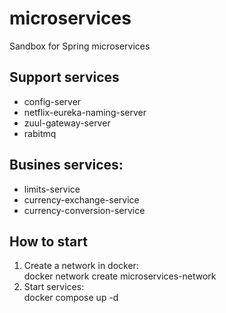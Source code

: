 # microservices
Sandbox for Spring microservices 

## Support services
- config-server
- netflix-eureka-naming-server
- zuul-gateway-server
- rabitmq

## Busines services:
- limits-service
- currency-exchange-service
- currency-conversion-service

## How to start
1. Create a network in docker:  
    docker network create microservices-network
2. Start services:  
    docker compose up -d